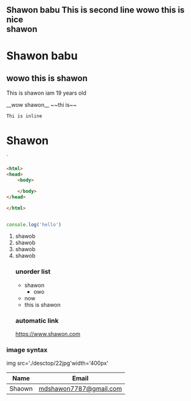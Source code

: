 <!--markdown tutorial-->
Shawon babu
This is  second line
wowo this is nice</br>
shawon
---

# Shawon babu
## wowo this is shawon

<p>This is shawon iam 19 years old</p>
__wow shawon__
~~thi is~~

`Thi is inline`<h1>Shawon</h1>`


```html
<html>
<head>
    <body>

    </body>
</head>

</html>
```

```javascript

console.log('hello')
```

<ol>
<li>shawob</li>
<li>shawob</li>
<li>shawob</li>
<li>shawob</li>

### unorder list

- shawon
  - owo
- now 
- this is shawon

### automatic link
https://www.shawon.com

</ol>

### image syntax
img src='./desctop/22jpg'width='400px'

| Name | Email |
| --- | --- |
| Shaown | mdshawon7787@gmail.com |

